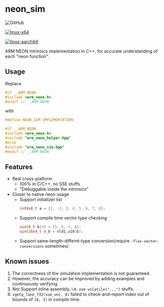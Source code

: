 # neon_sim

<img alt="GitHub" src="https://img.shields.io/github/license/zchrissirhcz/neon_sim"> 

[![linux-x64](https://github.com/zchrissirhcz/neon_sim/actions/workflows/linux-x64.yml/badge.svg)](https://github.com/zchrissirhcz/neon_sim/actions/workflows/x64.yml)

[![linux-aarch64](https://github.com/zchrissirhcz/neon_sim/actions/workflows/linux-aarch64.yml/badge.svg)](https://github.com/zchrissirhcz/neon_sim/actions/workflows/aarch64.yml)


ARM NEON Intrinsics implementation in C++, for accurate understanding of each "neon function".

## Usage
Replace
```c++
#if __ARM_NEON
#include <arm_neon.h>
#endif // __ARM_NEON
```
with
```c++
#define NEON_SIM_IMPLEMENTATION

#if __ARM_NEON
#include <arm_neon.h>
#include "arm_neon_helper.hpp"
#else
#include "arm_neon_sim.hpp"
#endif // __ARM_NEON
```


## Features
- Real cross-platform
    - 100% in C/C++, no SSE stuffs
    - "Debuggable inside the intrinsics"
- Closer to native neon usage
    - Support initializer list
        ```c++
        int8x8_t a = {1, -2, 3, 4, 5, 6, 7, 8};
        ```
    - Support compile time vector type checking
        ```c++
        uint8_t b[4] = {5, 6, 7, 8};
        uint16x4_t v_b = vld1_u16(b);
        ```
    - Support same-length-differnt-type conversion(require `-flax-vector-conversions` sometimes)

## Known issues
1. The correctness of the simulation implementation is not guaranteed. 
2. However, the accuracy can be improved by adding examples and continuously verifying.
3. Not Support inline assembly, i.e. `asm volatile("...")` stuffs.
4. `vgetq_lane_f32(sum_vec, 4)` failed to check-and-report index out of bounds of `[0, 3]` in compile time.
